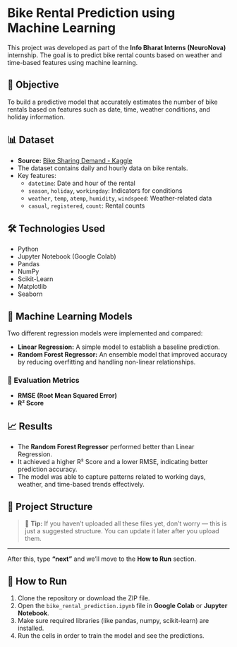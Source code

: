 # Bike Rental Prediction using Machine Learning
This project was developed as part of the **Info Bharat Interns (NeuroNova)** internship. The goal is to predict bike rental counts based on weather and time-based features using machine learning.
## 🎯 Objective

To build a predictive model that accurately estimates the number of bike rentals based on features such as date, time, weather conditions, and holiday information.

## 📊 Dataset

- **Source:** [Bike Sharing Demand - Kaggle](https://www.kaggle.com/c/bike-sharing-demand)
- The dataset contains daily and hourly data on bike rentals.
- Key features:
  - `datetime`: Date and hour of the rental
  - `season`, `holiday`, `workingday`: Indicators for conditions
  - `weather`, `temp`, `atemp`, `humidity`, `windspeed`: Weather-related data
  - `casual`, `registered`, `count`: Rental counts
 
## 🛠️ Technologies Used

- Python
- Jupyter Notebook (Google Colab)
- Pandas
- NumPy
- Scikit-Learn
- Matplotlib
- Seaborn

## 🧠 Machine Learning Models
Two different regression models were implemented and compared:

- **Linear Regression:** A simple model to establish a baseline prediction.
- **Random Forest Regressor:** An ensemble model that improved accuracy by reducing overfitting and handling non-linear relationships.

### 📏 Evaluation Metrics
- **RMSE (Root Mean Squared Error)**
- **R² Score**

## 📈 Results

- The **Random Forest Regressor** performed better than Linear Regression.
- It achieved a higher R² Score and a lower RMSE, indicating better prediction accuracy.
- The model was able to capture patterns related to working days, weather, and time-based trends effectively.

## 📁 Project Structure


> 📌 **Tip:** If you haven’t uploaded all these files yet, don’t worry — this is just a suggested structure. You can update it later after you upload them.

---

After this, type **“next”** and we’ll move to the **How to Run** section.

## 🚀 How to Run

1. Clone the repository or download the ZIP file.
2. Open the `bike_rental_prediction.ipynb` file in **Google Colab** or **Jupyter Notebook**.
3. Make sure required libraries (like pandas, numpy, scikit-learn) are installed.
4. Run the cells in order to train the model and see the predictions.






